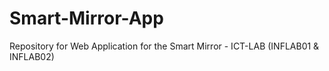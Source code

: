 # Smart-Mirror-App
Repository for Web Application for the Smart Mirror - ICT-LAB (INFLAB01 &amp; INFLAB02) 
